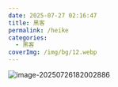 ```yaml
---
date: 2025-07-27 02:16:47
title: 黑客
permalink: /heike
categories:
  - 黑客
coverImg: /img/bg/12.webp
---
```


![image-20250726182002886](https://img.onedayxyy.cn/images/image-20250726182002886.png)
